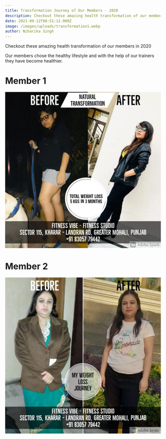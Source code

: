 ```yaml
---
title: Transformation Journey of Our Members - 2020
description: Checkout these amazing health transformation of our members in 2020
date: 2021-09-12T08:51:12.000Z
image: /images/uploads/transformation1.webp
author: Niharika Singh
---
```

Checkout these amazing health transformation of our members in 2020

Our members chose the healthy lifestyle and with the help of our trainers they have become healthier.

# Member 1
![MemberTransformationImage](/images/uploads/transformation1.webp)


# Member 2
![MemberTransformationImage](/images/uploads/transformation2.webp)